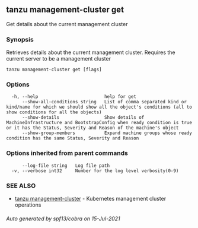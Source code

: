## tanzu management-cluster get

Get details about the current management cluster

### Synopsis

Retrieves details about the current management cluster. Requires the current server to be a management cluster

```
tanzu management-cluster get [flags]
```

### Options

```
  -h, --help                         help for get
      --show-all-conditions string   List of comma separated kind or kind/name for which we should show all the object's conditions (all to show conditions for all the objects)
      --show-details                 Show details of MachineInfrastructure and BootstrapConfig when ready condition is true or it has the Status, Severity and Reason of the machine's object
      --show-group-members           Expand machine groups whose ready condition has the same Status, Severity and Reason
```

### Options inherited from parent commands

```
      --log-file string   Log file path
  -v, --verbose int32     Number for the log level verbosity(0-9)
```

### SEE ALSO

* [tanzu management-cluster](tanzu_management-cluster.md)     - Kubernetes management cluster operations

###### Auto generated by spf13/cobra on 15-Jul-2021

